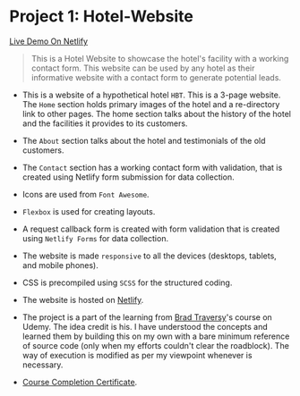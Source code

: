 # Project 1: Hotel-Website

[Live Demo On Netlify](https://focused-thompson-2db155.netlify.app/index.html)

> This is a Hotel Website to showcase the hotel's facility with a working contact form. This website can be used by any hotel as their informative website with a contact form to generate potential leads.

- This is a website of a hypothetical hotel `HBT`. This is a 3-page website. The `Home` section holds primary images of the hotel and a re-directory link to other pages.
The home section talks about the history of the hotel and the facilities it provides to its customers.

- The `About` section talks about the hotel and testimonials of the old customers.

- The `Contact` section has a working contact form with validation, that is created using Netlify form submission for data collection.

- Icons are used from `Font Awesome`.

- `Flexbox` is used for creating layouts.

- A request callback form is created with form validation that is created using `Netlify Forms` for data collection.

- The website is made `responsive` to all the devices (desktops, tablets, and mobile phones).

- CSS is precompiled using `SCSS` for the structured coding.

- The website is hosted on [Netlify](https://www.netlify.com/).

- The project is a part of the learning from [Brad Traversy](https://github.com/bradtraversy)'s course on Udemy. The idea credit is his. I have understood the concepts and learned them by building this on my own with a bare minimum reference of source code (only when my efforts couldn't clear the roadblock). The way of execution is modified as per my viewpoint whenever is necessary.

- [Course Completion Certificate](https://www.udemy.com/certificate/UC-f1857a3d-62ea-4e0d-9d9e-2f83a9eebb51/).
